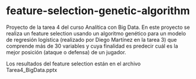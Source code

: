 # feature-selection-genetic-algorithm
Proyecto de la tarea 4 del curso Analítica con Big Data.
En este proyecto se realiza un feature selection usando un algoritmo genético para un modelo de regresión logística (realizado por Diego Martínez en la tarea 3) que comprende más de 30 variables y cuya finalidad es predecir cuál es la mejor posición (ataque o defensa) de un jugador.

Los resultados del feature selection están en el archivo Tarea4_BigData.pptx

